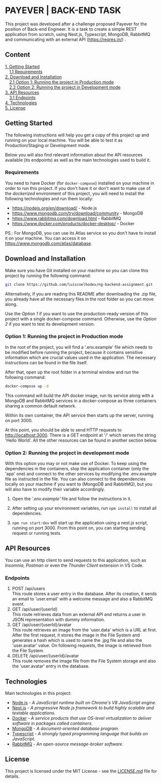 # PAYEVER | BACK-END TASK

This project was developed after a challenge proposed Payever for the position of Back-end Engineer. It is a task to create a simple REST application from scratch, using Nest.js, Typescript, MongoDB, RabbitMQ and communicating with an external API (<https://reqres.in/>) .

## Content

[1. Getting Started](#getting-started)  
&emsp;[1.1 Requirements](#requirements)  
[2. Download and Installation](#download-and-installation)  
&emsp;[2.1 Option 1: Running the project in Production mode](#option-1-running-the-project-in-productionstaging-mode)  
&emsp;[2.2 Option 2: Running the project in Development mode](#option-2-running-the-project-in-development-mode)  
[3. API Resources](#api-resources)  
&emsp;[3.1 Endpoints](#endpoints)  
[4. Technologies](#technologies)  
[5. License](#license)  

## Getting Started

The following instructions will help you get a copy of this project up and running on your local machine. You will be able to test it as Production/Staging or Development mode.

Below you will also find relevant information about the API resources available (its endpoints) as well as the main technologies used to build it.

### Requirements

You need to have Docker (for ```docker-compose```) installed on your machine in order to run this project. If you don't have it or don't want to make use of the *dockerized* environment of this project, you will need to install the following technologies and run them locally:

- <https://nodejs.org/en/download/> - Node.js
- <https://www.mongodb.com/try/download/community> - MongoDB
- <https://www.rabbitmq.com/download.html> - RabbitMQ
- <https://www.docker.com/products/docker-desktop/> - Docker

PS.: For MongoDB, you can use its Atlas service so you don't have to install it on your machine. You can access it on <https://www.mongodb.com/atlas/database>.

## Download and Installation

Make sure you have Git installed on your machine so you can clone this project by running the following command:

``` bash
git clone https://github.com/luiscoelhodev/ng-backend-assignment.git
```

Alternatively, if you are reading this README after downloading the .zip file, you already have all the necessary files in the root folder so you can move along.

Use the *Option 1* if you want to use the production-ready version of this project with a single docker-compose command. Otherwise, use the *Option 2* if you want to test its development version.  

### Option 1: Running the project in Production mode

In the root of the project, you will find a '.env.example' file which needs to be modified before running the project, because it contains sensitive information which are crucial values used in the application. The necessary instructions can be found in the file itself.

After that, open up the root folder in a terminal window and run the following command:

``` bash
docker-compose up -d
```

This command will build the API docker image, run its service along with a MongoDB and RabbitMQ services in a docker-compose as three containers sharing a common default network.

Within its own container, the API service then starts up the server, running on port 3000.

At this point, you should be able to send HTTP requests to <http://localhost:3000>. There is a GET endpoint at '/' which serves the string 'Hello World'. All the other resources can be found in another section below.

### Option 2: Running the project in development mode

With this option you may or not make use of Docker. To keep using the dependencies in the containers, stop the application container (only the 'app' one) and connect to the other services by modifying the .env.example file as instructed in the file. You can also connect to the dependencies locally on your machine if you want to (MongoDB and RabbitMQ), but you will also have to modify their variable accordingly.

1. Open the *'.env.example'* file and follow the instructions in it.

2. After setting up your environment variables, run ``` npm install ``` to install all dependencies.

3. ```npm run start:dev``` will start up the application using a nest.js script, running on port 3000. From this point on, you can starting sending request or running tests.

## API Resources

You can use an http client to send requests to this application, such as *Insomnia*, *Postman* or even the *Thunder Client* extension in VS Code.

### Endpoints

1. POST /api/users  
This route stores a user entry in the database. After its creation, it sends an email to 'user.email' with a welcome message and also a RabbitMQ event.
2. GET /api/user/{userId}  
This route retrieves data from an external API and returns a user in JSON representation with dummy information.
3. GET /api/user/{userId}/avatar  
This route retrieves an image from the 'user.data' which is a URL at first. After the first request, it stores the image in the File System and generates a hash which is used to name the .jpg file and also the 'user.avatar' value. On following requests, the image is retrieved from the File System.
4. DELETE /api/user/{userId}/avatar  
This route removes the image file from the File System storage and also the 'user.avatar' entry in the database.

## Technologies  

Main technologies in this project:

- [Node.js](https://nodejs.org/en/) - *A JavaScript runtime built on Chrome's V8 JavaScript engine.*
- [Nest.js](https://nestjs.com/) - *A progressive Node.js framework to build highly scalable and testable applications.*
- [Docker](https://www.docker.com/) - *A service products that use OS-level virtualization to deliver software in packages called containers.*
- [MongoDB](https://www.mongodb.com/) - *A document-oriented database program.*
- [Typescript](https://www.typescriptlang.org/) - *A strongly typed programming language that builds on JavaScript.*
- [RabbitMQ](https://www.rabbitmq.com/) - *An open-source message-broker software.*

## License
This project is licensed under the MIT License - see the [LICENSE.md](LICENSE) file for details.
